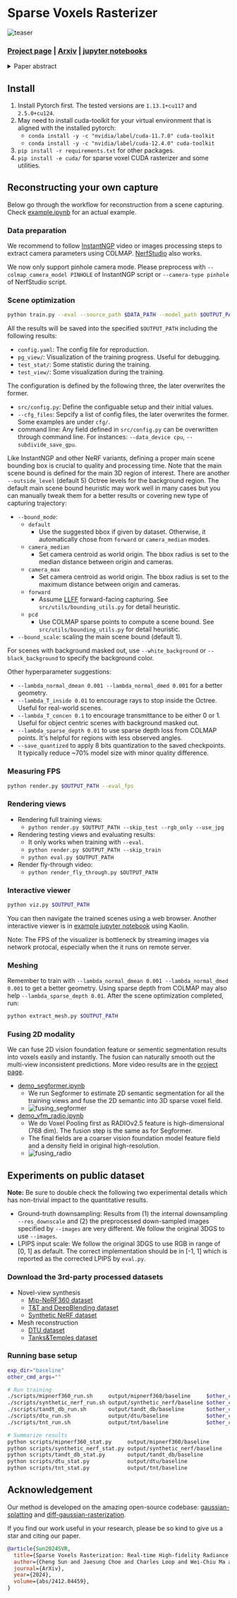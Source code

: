 # Sparse Voxels Rasterizer

![teaser](./asset/teaser.jpg)

### [Project page](https://svraster.github.io) | [Arxiv](https://arxiv.org/abs/2412.04459) | [jupyter notebooks](./notebooks/)

<details>
<summary>Paper abstract</summary>
We propose an efficient radiance field rendering algorithm that incorporates a rasterization process on adaptive sparse voxels without neural networks or 3D Gaussians. There are two key contributions coupled with the proposed system. The first is to adaptively and explicitly allocate sparse voxels to different levels of detail within scenes, faithfully reproducing scene details with 65536^3 grid resolution while achieving high rendering frame rates. Second, we customize a rasterizer for efficient adaptive sparse voxels rendering. We render voxels in the correct depth order by using ray direction-dependent Morton ordering, which avoids the well-known popping artifact found in Gaussian splatting. Our method improves the previous neural-free voxel model by over 4db PSNR and more than 10x FPS speedup, achieving state-of-the-art comparable novel-view synthesis results. Additionally, our voxel representation is seamlessly compatible with grid-based 3D processing techniques such as Volume Fusion, Voxel Pooling, and Marching Cubes, enabling a wide range of future extensions and applications.
</details>


## Install
1. Install Pytorch first. The tested versions are `1.13.1+cu117` and `2.5.0+cu124`.
2. May need to install cuda-toolkit for your virtual environment that is aligned with the installed pytorch:
    - `conda install -y -c "nvidia/label/cuda-11.7.0" cuda-toolkit`
    - `conda install -y -c "nvidia/label/cuda-12.4.0" cuda-toolkit`
3. `pip install -r requirements.txt` for other packages.
4. `pip install -e cuda/` for sparse voxel CUDA rasterizer and some utilities.


## Reconstructing your own capture
Below go through the workflow for reconstruction from a scene capturing. Check [example.ipynb](./notebooks/example.ipynb) for an actual example.

### Data preparation
We recommend to follow [InstantNGP](https://github.com/NVlabs/instant-ngp/blob/master/docs/nerf_dataset_tips.md#colmap) video or images processing steps to extract camera parameters using COLMAP. [NerfStudio](https://docs.nerf.studio/quickstart/custom_dataset.html) also works.

We now only support pinhole camera mode. Please preprocess with `--colmap_camera_model PINHOLE` of InstantNGP script or `--camera-type pinhole` of NerfStudio script.

### Scene optimization
```bash
python train.py --eval --source_path $DATA_PATH --model_path $OUTPUT_PATH
```
All the results will be saved into the specified `$OUTPUT_PATH` including the following results:
- `config.yaml`: The config file for reproduction.
- `pg_view/`: Visualization of the training progress. Useful for debugging.
- `test_stat/`: Some statistic during the training.
- `test_view/`: Some visualization during the training.

The configuration is defined by the following three, the later overwrites the former.
- `src/config.py`: Define the configuable setup and their initial values.
- `--cfg_files`: Sepcify a list of config files, the later overwrites the former. Some examples are under `cfg/`.
- command line: Any field defined in `src/config.py` can be overwritten through command line. For instances: `--data_device cpu`, `--subdivide_save_gpu`.

Like InstantNGP and other NeRF variants, defining a proper main scene bounding box is crucial to quality and processing time. Note that the main scene bound is defined for the main 3D region of interest. There are another `--outside_level` (default 5) Octree levels for the background region. The default main scene bound heuristic may work well in many cases but you can manually tweak them for a better results or covering new type of capturing trajectory:
- `--bound_mode`:
    - `default`
        - Use the suggested bbox if given by dataset. Otherwise, it automatically chose from `forward` or `camera_median` modes.
    - `camera_median`
        - Set camera centroid as world origin. The bbox radius is set to the median distance between origin and cameras.
    - `camera_max`
        - Set camera centroid as world origin. The bbox radius is set to the maximum distance between origin and cameras.
    - `forward`
        - Assume [LLFF](https://github.com/Fyusion/LLFF?tab=readme-ov-file#local-light-field-fusion) forward-facing capturing. See `src/utils/bounding_utils.py` for detail heuristic.
    - `pcd`
        - Use COLMAP sparse points to compute a scene bound. See `src/utils/bounding_utils.py` for detail heuristic.
- `--bound_scale`: scaling the main scene bound (default 1).

For scenes with background masked out, use `--white_background` or `--black_background` to specify the background color.

Other hyperparameter suggestions:
- `--lambda_normal_dmean 0.001 --lambda_normal_dmed 0.001` for a better geometry.
- `--lambda_T_inside 0.01` to encourage rays to stop inside the Octree. Useful for real-world scenes.
- `--lambda_T_concen 0.1` to encourage transmittance to be either 0 or 1. Useful for object centric scenes with background masked out.
- `--lambda_sparse_depth 0.01` to use sparse depth loss from COLMAP points. It's helpful for regions with less observed angles.
- `--save_quantized` to apply 8 bits quantization to the saved checkpoints. It typically reduce ~70% model size with minor quality difference.

### Measuring FPS
```bash
python render.py $OUTPUT_PATH --eval_fps
```

### Rendering views
- Rendering full training views:
    - `python render.py $OUTPUT_PATH --skip_test --rgb_only --use_jpg`
- Rendering testing views and evaluating results:
    - It only works when training with `--eval`.
    - `python render.py $OUTPUT_PATH --skip_train`
    - `python eval.py $OUTPUT_PATH`
- Render fly-through video:
    - `python render_fly_through.py $OUTPUT_PATH`

### Interactive viewer
```bash
python viz.py $OUTPUT_PATH
```
You can then navigate the trained scenes using a web browser. Another interactive viewer is in [example jupyter notebook](./notebooks/example.ipynb) using Kaolin.

Note: The FPS of the visualizer is bottleneck by streaming images via network protocal, especially when the it runs on remote server.

### Meshing
Remember to train with `--lambda_normal_dmean 0.001 --lambda_normal_dmed 0.001` to get a better geometry. Using sparse depth from COLMAP may also help `--lambda_sparse_depth 0.01`. After the scene optimization completed, run:
```bash
python extract_mesh.py $OUTPUT_PATH
```

### Fusing 2D modality
We can fuse 2D vision foundation feature or sementic segmentation results into voxels easily and instantly. The fusion can naturally smooth out the multi-view inconsistent predictions. More video results are in the [project page](https://svraster.github.io/).
- [demo_segformer.ipynb](./notebooks/demo_segformer.ipynb)
    - We run Segformer to estimate 2D semantic segmentation for all the training views and fuse the 2D semantic into 3D sparse voxel field.
    - ![fusing_segformer](asset/fusing_segformer.jpg)
- [demo_vfm_radio.ipynb](./notebooks/demo_vfm_radio.ipynb)
    - We do Voxel Pooling first as RADIOv2.5 feature is high-dimensional (768 dim). The fusion step is the same as for Segformer.
    - The final fields are a coarser vision foundation model feature field and a density field in original high-resolution.
    - ![fusing_radio](asset/fusing_radio.jpg)

## Experiments on public dataset

**Note:** Be sure to double check the following two experimental details which has non-trivial impact to the quantitative results.
- Ground-truth downsampling: Results from (1) the internal downsampling `--res_downscale` and (2) the preprocessed down-sampled images specified by `--images` are very different. We follow the original 3DGS to use `--images`.
- LPIPS input scale: We follow the original 3DGS to use RGB in range of [0, 1] as default. The correct implementation should be in [-1, 1] which is reported as the corrected LPIPS by `eval.py`.

### Download the 3rd-party processed datasets
- Novel-view synthesis
    - [Mip-NeRF360 dataset](https://jonbarron.info/mipnerf360/)
    - [T&T and DeepBlending dataset](https://github.com/graphdeco-inria/gaussian-splatting#running)
    - [Synthetic NeRF dataset](https://www.matthewtancik.com/nerf/)
- Mesh reconstruction
    - [DTU dataset](https://github.com/Totoro97/NeuS)
    - [Tanks&Temples dataset](https://github.com/hbb1/2d-gaussian-splatting)

### Running base setup
```bash
exp_dir="baseline"
other_cmd_args=""

# Run training
./scripts/mipnerf360_run.sh     output/mipnerf360/baseline     $other_cmd_args
./scripts/synthetic_nerf_run.sh output/synthetic_nerf/baseline $other_cmd_args
./scripts/tandt_db_run.sh       output/tandt_db/baseline       $other_cmd_args
./scripts/dtu_run.sh            output/dtu/baseline            $other_cmd_args
./scripts/tnt_run.sh            output/tnt/baseline            $other_cmd_args

# Summarize results
python scripts/mipnerf360_stat.py     output/mipnerf360/baseline
python scripts/synthetic_nerf_stat.py output/synthetic_nerf/baseline
python scripts/tandt_db_stat.py       output/tandt_db/baseline
python scripts/dtu_stat.py            output/dtu/baseline
python scripts/tnt_stat.py            output/tnt/baseline
```


## Acknowledgement
Our method is developed on the amazing open-source codebase: [gaussian-splatting](https://github.com/graphdeco-inria/gaussian-splatting) and [diff-gaussian-rasterization](https://github.com/graphdeco-inria/diff-gaussian-rasterization).

If you find our work useful in your research, please be so kind to give us a star and citing our paper.
```bibTeX
@article{Sun2024SVR,
  title={Sparse Voxels Rasterization: Real-time High-fidelity Radiance Field Rendering},
  author={Cheng Sun and Jaesung Choe and Charles Loop and Wei-Chiu Ma and Yu-Chiang Frank Wang},
  journal={ArXiv},
  year={2024},
  volume={abs/2412.04459},
}
```
